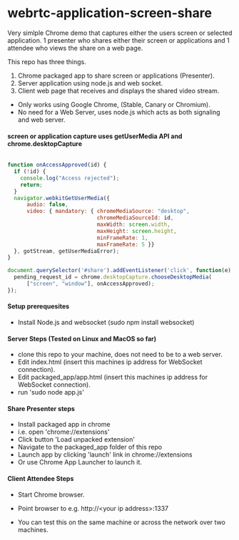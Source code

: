 webrtc-application-screen-share    
===============================

Very simlple Chrome demo that captures either the users screen or selected application. 1 presenter who shares either their screen or applications and 1 attendee who views the share on a web page.

This repo has three things.

1. Chrome packaged app to share screen or applications (Presenter).
2. Server application using node.js and web socket.
3. Client web page that receives and displays the shared video stream.


- Only works using Google Chrome, (Stable, Canary or Chromium).
- No need for a Web Server, uses node.js which acts as both signaling and web server. 


#### screen or application capture uses getUserMedia API and chrome.desktopCapture

```javascript

function onAccessApproved(id) {
  if (!id) {
    console.log("Access rejected");
    return;
  }
  navigator.webkitGetUserMedia({                                                                                                                                                                                                              
      audio: false,
      video: { mandatory: { chromeMediaSource: "desktop",
                            chromeMediaSourceId: id, 
                            maxWidth: screen.width,
                            maxHeight: screen.height,
                            minFrameRate: 1,
                            maxFrameRate: 5 }}
  }, gotStream, getUserMediaError);
}

document.querySelector('#share').addEventListener('click', function(e) {
  pending_request_id = chrome.desktopCapture.chooseDesktopMedia(
      ["screen", "window"], onAccessApproved);
});


```

####  Setup prerequesites

- Install Node.js  and  websocket (sudo npm install websocket)

####  Server Steps (Tested on Linux and MacOS so far)

- clone this repo to your machine, does not need to be to a web server.
- Edit index.html (insert this machines ip address for WebSocket connection).
- Edit packaged_app/app.html (insert this machines ip address for WebSocket connection).
- run 'sudo node app.js'

####  Share Presenter steps

- Install packaged app in chrome
- i.e. open 'chrome://extensions'
- Click button 'Load unpacked extension'
- Navigate to the packaged_app folder of this repo
- Launch app by clicking 'launch' link in chrome://extensions
-  Or use Chrome App Launcher to launch it.

####  Client Attendee Steps

- Start Chrome browser. 
- Point browser to  e.g. http://\<your ip address\>:1337

- You can test this on the same machine or across the network over two machines.


